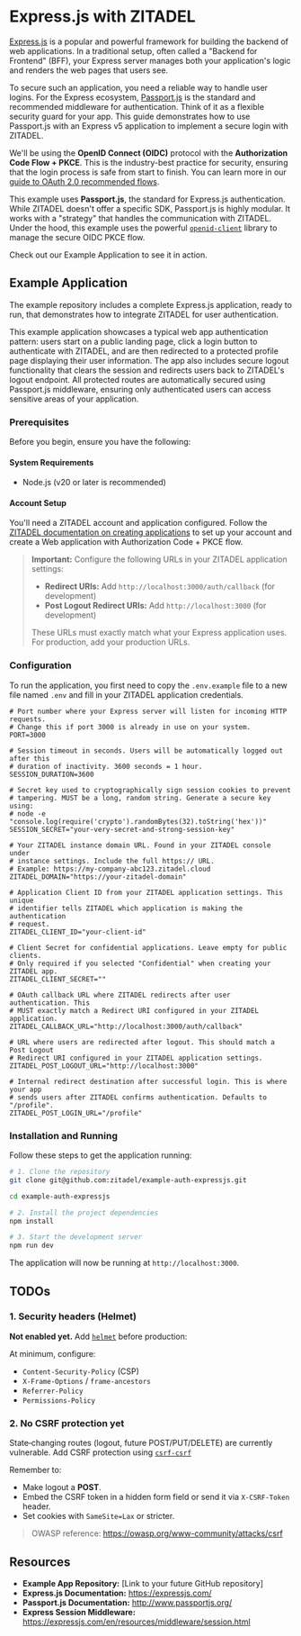 # Express.js with ZITADEL

[Express.js](https://expressjs.com/) is a popular and powerful framework for building the backend of web applications. In a traditional setup, often called a "Backend for Frontend" (BFF), your Express server manages both your application's logic and renders the web pages that users see.

To secure such an application, you need a reliable way to handle user logins. For the Express ecosystem, [Passport.js](http://www.passportjs.org/) is the standard and recommended middleware for authentication. Think of it as a flexible security guard for your app. This guide demonstrates how to use Passport.js with an Express v5 application to implement a secure login with ZITADEL.

We'll be using the **OpenID Connect (OIDC)** protocol with the **Authorization Code Flow + PKCE**. This is the industry-best practice for security, ensuring that the login process is safe from start to finish. You can learn more in our [guide to OAuth 2.0 recommended flows](https://zitadel.com/docs/guides/integrate/login/oidc/oauth-recommended-flows).

This example uses **Passport.js**, the standard for Express.js authentication. While ZITADEL doesn't offer a specific SDK, Passport.js is highly modular. It works with a "strategy" that handles the communication with ZITADEL. Under the hood, this example uses the powerful [`openid-client`](https://github.com/panva/node-openid-client) library to manage the secure OIDC PKCE flow.

Check out our Example Application to see it in action.

## Example Application

The example repository includes a complete Express.js application, ready to run, that demonstrates how to integrate ZITADEL for user authentication.

This example application showcases a typical web app authentication pattern: users start on a public landing page, click a login button to authenticate with ZITADEL, and are then redirected to a protected profile page displaying their user information. The app also includes secure logout functionality that clears the session and redirects users back to ZITADEL's logout endpoint. All protected routes are automatically secured using Passport.js middleware, ensuring only authenticated users can access sensitive areas of your application.

### Prerequisites

Before you begin, ensure you have the following:

#### System Requirements

- Node.js (v20 or later is recommended)

#### Account Setup

You'll need a ZITADEL account and application configured. Follow the [ZITADEL documentation on creating applications](https://zitadel.com/docs/guides/integrate/login/oidc/web-app) to set up your account and create a Web application with Authorization Code + PKCE flow.

> **Important:** Configure the following URLs in your ZITADEL application settings:
>
> - **Redirect URIs:** Add `http://localhost:3000/auth/callback` (for development)
> - **Post Logout Redirect URIs:** Add `http://localhost:3000` (for development)
>
> These URLs must exactly match what your Express application uses. For production, add your production URLs.

### Configuration

To run the application, you first need to copy the `.env.example` file to a new file named `.env` and fill in your ZITADEL application credentials.

```dotenv
# Port number where your Express server will listen for incoming HTTP requests.
# Change this if port 3000 is already in use on your system.
PORT=3000

# Session timeout in seconds. Users will be automatically logged out after this
# duration of inactivity. 3600 seconds = 1 hour.
SESSION_DURATION=3600

# Secret key used to cryptographically sign session cookies to prevent
# tampering. MUST be a long, random string. Generate a secure key using:
# node -e "console.log(require('crypto').randomBytes(32).toString('hex'))"
SESSION_SECRET="your-very-secret-and-strong-session-key"

# Your ZITADEL instance domain URL. Found in your ZITADEL console under
# instance settings. Include the full https:// URL.
# Example: https://my-company-abc123.zitadel.cloud
ZITADEL_DOMAIN="https://your-zitadel-domain"

# Application Client ID from your ZITADEL application settings. This unique
# identifier tells ZITADEL which application is making the authentication
# request.
ZITADEL_CLIENT_ID="your-client-id"

# Client Secret for confidential applications. Leave empty for public clients.
# Only required if you selected "Confidential" when creating your ZITADEL app.
ZITADEL_CLIENT_SECRET=""

# OAuth callback URL where ZITADEL redirects after user authentication. This
# MUST exactly match a Redirect URI configured in your ZITADEL application.
ZITADEL_CALLBACK_URL="http://localhost:3000/auth/callback"

# URL where users are redirected after logout. This should match a Post Logout
# Redirect URI configured in your ZITADEL application settings.
ZITADEL_POST_LOGOUT_URL="http://localhost:3000"

# Internal redirect destination after successful login. This is where your app
# sends users after ZITADEL confirms authentication. Defaults to "/profile".
ZITADEL_POST_LOGIN_URL="/profile"
```

### Installation and Running

Follow these steps to get the application running:

```bash
# 1. Clone the repository
git clone git@github.com:zitadel/example-auth-expressjs.git

cd example-auth-expressjs

# 2. Install the project dependencies
npm install

# 3. Start the development server
npm run dev
```

The application will now be running at `http://localhost:3000`.

## TODOs

### 1. Security headers (Helmet)
**Not enabled yet.** Add [`helmet`](https://www.npmjs.com/package/helmet) before production:

At minimum, configure:
- `Content-Security-Policy` (CSP)
- `X-Frame-Options` / `frame-ancestors`
- `Referrer-Policy`
- `Permissions-Policy`

### 2. No CSRF protection yet
State‑changing routes (logout, future POST/PUT/DELETE) are currently vulnerable.
Add CSRF protection using [`csrf-csrf`](https://www.npmjs.com/package/csrf-csrf)

Remember to:
- Make logout a **POST**.
- Embed the CSRF token in a hidden form field or send it via `X-CSRF-Token` header.
- Set cookies with `SameSite=Lax` or stricter.

> OWASP reference: <https://owasp.org/www-community/attacks/csrf>

## Resources

- **Example App Repository:** [Link to your future GitHub repository]
- **Express.js Documentation:** <https://expressjs.com/>
- **Passport.js Documentation:** <http://www.passportjs.org/>
- **Express Session Middleware:** <https://expressjs.com/en/resources/middleware/session.html>
